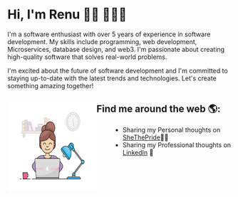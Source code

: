 # Hi, I'm Renu 👋🏾 👩🏾‍💻


I'm a software enthusiast with over 5 years of experience in software development. My skills include programming, web development, Microservices, database design, and web3. I'm passionate about creating high-quality software that solves real-world problems.

I'm excited about the future of software development and I'm committed to staying up-to-date with the latest trends and technologies. Let's create something amazing together!


## Find me around the web 🌎: <img align="left" width="200" height="200" src="https://github.com/renu-techversant/renu-techversant/blob/main/assets/coder-girl1.gif">
<div style="padding-left:235px"><ul>
<li> Sharing my Personal thoughts on <a href="https://shethepride.godaddysites.com/">SheThePride</a>✍🏾</li>
<li> Sharing my Professional thoughts on <a href="https://www.linkedin.com/in/renu-p/">LinkedIn</a> 💼</li>
</ul></div>
